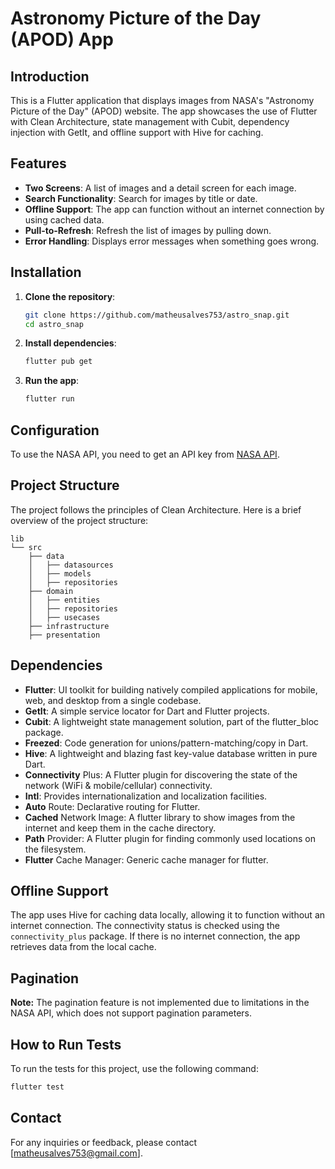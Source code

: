 
# Astronomy Picture of the Day (APOD) App

## Introduction

This is a Flutter application that displays images from NASA's "Astronomy Picture of the Day" (APOD) website. The app showcases the use of Flutter with Clean Architecture, state management with Cubit, dependency injection with GetIt, and offline support with Hive for caching.

## Features

- **Two Screens**: A list of images and a detail screen for each image.
- **Search Functionality**: Search for images by title or date.
- **Offline Support**: The app can function without an internet connection by using cached data.
- **Pull-to-Refresh**: Refresh the list of images by pulling down.
- **Error Handling**: Displays error messages when something goes wrong.

## Installation

1. **Clone the repository**:
   ```sh
   git clone https://github.com/matheusalves753/astro_snap.git
   cd astro_snap
   ```

2. **Install dependencies**:
   ```sh
   flutter pub get
   ```

3. **Run the app**:
   ```sh
   flutter run
   ```

## Configuration

To use the NASA API, you need to get an API key from [NASA API](https://api.nasa.gov).

## Project Structure

The project follows the principles of Clean Architecture. Here is a brief overview of the project structure:

```
lib
└── src
    ├── data
    │   ├── datasources
    │   ├── models
    │   ├── repositories
    ├── domain
    │   ├── entities
    │   ├── repositories
    │   ├── usecases
    ├── infrastructure
    ├── presentation
```

## Dependencies

- **Flutter**: UI toolkit for building natively compiled applications for mobile, web, and desktop from a single codebase.
- **GetIt**: A simple service locator for Dart and Flutter projects.
- **Cubit**: A lightweight state management solution, part of the flutter_bloc package.
- **Freezed**: Code generation for unions/pattern-matching/copy in Dart.
- **Hive**: A lightweight and blazing fast key-value database written in pure Dart.
- **Connectivity** Plus: A Flutter plugin for discovering the state of the network (WiFi & mobile/cellular) connectivity.
- **Intl**: Provides internationalization and localization facilities.
- **Auto** Route: Declarative routing for Flutter.
- **Cached** Network Image: A flutter library to show images from the internet and keep them in the cache directory.
- **Path** Provider: A Flutter plugin for finding commonly used locations on the filesystem.
- **Flutter** Cache Manager: Generic cache manager for flutter.


## Offline Support

The app uses Hive for caching data locally, allowing it to function without an internet connection. The connectivity status is checked using the `connectivity_plus` package. If there is no internet connection, the app retrieves data from the local cache.

## Pagination

**Note:** The pagination feature is not implemented due to limitations in the NASA API, which does not support pagination parameters.

## How to Run Tests

To run the tests for this project, use the following command:

```sh
flutter test
```

## Contact

For any inquiries or feedback, please contact [matheusalves753@gmail.com].
